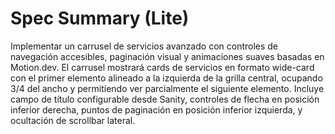 # Spec Summary (Lite)

Implementar un carrusel de servicios avanzado con controles de navegación accesibles, paginación visual y animaciones suaves basadas en Motion.dev. El carrusel mostrará cards de servicios en formato wide-card con el primer elemento alineado a la izquierda de la grilla central, ocupando 3/4 del ancho y permitiendo ver parcialmente el siguiente elemento. Incluye campo de título configurable desde Sanity, controles de flecha en posición inferior derecha, puntos de paginación en posición inferior izquierda, y ocultación de scrollbar lateral.
